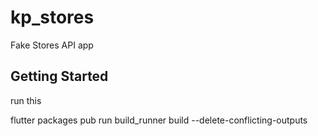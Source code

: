 # kp_stores

Fake Stores API app

## Getting Started

run this 

flutter packages pub run build_runner build --delete-conflicting-outputs
